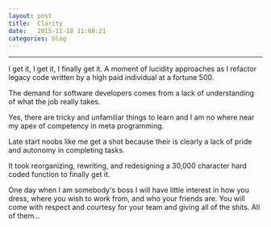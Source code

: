 ```yaml
---
layout: post
title:  Clarity
date:   2015-11-18 11:08:21
categories: blog
---
```


--------------

I get it, I get it, I finally get it. A moment of lucidity approaches as I refactor legacy code written by a high paid individual at a fortune 500. 

The demand for software developers comes from a lack of understanding of what the job really takes. 

Yes, there are tricky and unfamiliar things to learn and I am no where near my apex of competency in meta programming.

Late start noobs like me get a shot because their is clearly a lack of pride and autonomy in completing tasks.

It took reorganizing, rewriting, and redesigning a 30,000 character hard coded function to finally get it.

One day when I am somebody's boss I will have little interest in how you dress, where you wish to work from, and who your friends are.
You will come with respect and courtesy for your team and giving all of the shits. All of them...
